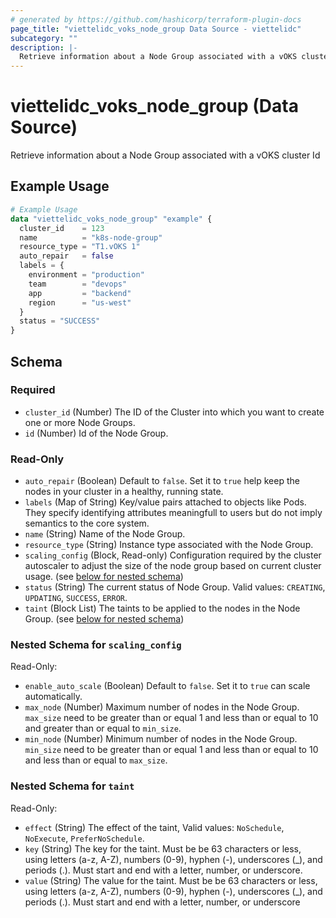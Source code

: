 ```yaml
---
# generated by https://github.com/hashicorp/terraform-plugin-docs
page_title: "viettelidc_voks_node_group Data Source - viettelidc"
subcategory: ""
description: |-
  Retrieve information about a Node Group associated with a vOKS cluster Id
---
```


# viettelidc_voks_node_group (Data Source)

Retrieve information about a Node Group associated with a vOKS cluster Id

## Example Usage

```terraform
# Example Usage
data "viettelidc_voks_node_group" "example" {
  cluster_id    = 123
  name          = "k8s-node-group"
  resource_type = "T1.vOKS 1"
  auto_repair   = false
  labels = {
    environment = "production"
    team        = "devops"
    app         = "backend"
    region      = "us-west"
  }
  status = "SUCCESS"
}
```

<!-- schema generated by tfplugindocs -->
## Schema

### Required

- `cluster_id` (Number) The ID of the Cluster into which you want to create one or more Node Groups.
- `id` (Number) Id of the Node Group.

### Read-Only

- `auto_repair` (Boolean) Default to `false`. Set it to `true` help keep the nodes in your cluster in a healthy, running state.
- `labels` (Map of String) Key/value pairs attached to objects like Pods. They specify identifying attributes meaningfull to users but do not imply semantics to the core system.
- `name` (String) Name of the Node Group.
- `resource_type` (String) Instance type associated with the Node Group.
- `scaling_config` (Block, Read-only) Configuration required by the cluster autoscaler to adjust the size of the node group based on current cluster usage. (see [below for nested schema](#nestedblock--scaling_config))
- `status` (String) The current status of Node Group. Valid values: `CREATING`, `UPDATING`, `SUCCESS`, `ERROR`.
- `taint` (Block List) The taints to be applied to the nodes in the Node Group. (see [below for nested schema](#nestedblock--taint))

<a id="nestedblock--scaling_config"></a>
### Nested Schema for `scaling_config`

Read-Only:

- `enable_auto_scale` (Boolean) Default to `false`. Set it to `true` can scale automatically.
- `max_node` (Number) Maximum number of nodes in the Node Group. `max_size` need to be greater than or equal 1 and less than or equal to 10 and greater than or equal to `min_size`.
- `min_node` (Number) Minimum number of nodes in the Node Group. `min_size` need to be greater than or equal 1 and less than or equal to 10 and less than or equal to `max_size`.


<a id="nestedblock--taint"></a>
### Nested Schema for `taint`

Read-Only:

- `effect` (String) The effect of the taint, Valid values: `NoSchedule`, `NoExecute`, `PreferNoSchedule`.
- `key` (String) The key for the taint. Must be be 63 characters or less, using letters (a-z, A-Z), numbers (0-9), hyphen (-), underscores (_), and periods (.). Must start and end with a letter, number, or underscore.
- `value` (String) The value for the taint. Must be be 63 characters or less, using letters (a-z, A-Z), numbers (0-9), hyphen (-), underscores (_), and periods (.). Must start and end with a letter, number, or underscore
